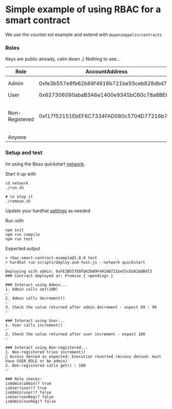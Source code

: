 
# Simple example of using RBAC for a smart contract

We use the counter.sol example and extend with `@openzeppelin/contracts`

### Roles

Keys are public already, calm down ;) Nothing to see...

|  Role | AccountAddress  |  Calls |  Outcome |
|---|---|---|---|
| Admin | 0xfe3b557e8fb62b89f4916b721be55ceb828dbd73  | set(), decrement()  | ✅  |
| User| 0x627306090abaB3A6e1400e9345bC60c78a8BEf57  |  increment() |  ✅ |
| Non-Registered | 0xf17f52151EbEF6C7334FAD080c5704D77216b732   | increment()  | ❌ Reverted with access denied  |
| Anyone |    | get()  | ✅  |

### Setup and test

Im using the Besu quickstart [network](./network/).

Start it up with 
```
cd network
./run.sh

# to stop it 
./remove.sh
```

Update your hardhat [settings](hardhat.config.js) as needed 

Run with 
```
npm init
npm run compile
npm run test
```

Expected output
```
> rbac-smart-contract-example@1.0.0 test
> hardhat run scripts/deploy-and-test.js --network quickstart

Deploying with admin: 0xFE3B557E8Fb62b89F4916B721be55cEb828dBd73
### Contract deployed at: Promise { <pending> }

### Interact using Admin... 
1. Admin calls set(100)
✅️
2. Admin calls decrement()
✅️
3. Check the value returned after admin decrement - expect 99 : 99
✅️

### Interact using User... 
1. User calls increment()
✅️
2. Check the value returned after user increment - expect 100
✅️

### Interact using Non-registered... 
1. Non-registered tries increment()
🚫 Access denied as expected: Execution reverted (Access denied: must have USER_ROLE or be admin)
2. Non-registered calls get() : 100
✅️

### Role checks:
isAdmin(admin)? true
isUser(user)? true
isAdmin(user)? false
isUser(nonReg)? false
isAdmin(nonReg)? false
```
